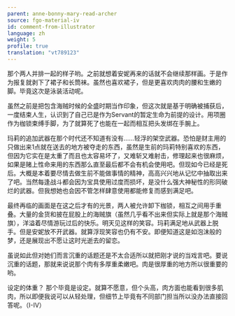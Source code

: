 ```yaml
---
parent: anne-bonny-mary-read-archer
source: fgo-material-iv
id: comment-from-illustrator
language: zh
weight: 5
profile: true
translation: "vt789123"
---
```


那个两人并排一起的样子哟。之前就想着安妮再来的话就不会继续那样画。于是作为报复就剥下了裙子和长筒袜。虽然也喜欢裙子，但是更喜欢肉肉的腰和生嫩的脚。毕竟这次是泳装活动呢。

虽然之前是把包含海贼时候的全盛时期当作印象，但这次就是基于明确被捕获后，一度结束人生，认识到了自己已是作为Servant的暂定生命为前提的设计。用项圈作为枷锁束缚手脚，为了就算死了也能在一起而相互把头发绑在手腕上。

玛莉的追加武器在那个时代还不知道有没有……轻浮的架空武器。恐怕是财主用的只做出来1点就在送去的地方被夺走的东西，虽然是生前的玛莉特别喜欢的东西，但因为它实在是太重了而且也太容易坏了，又难斩又难射击，修理起来也很麻烦，如果是赌上性命来用的东西那么直至最后都不会有机会使用吧。但现如今已经是死后。大概是本着要尽情去做生前不能做事情的精神，高高兴兴地从记忆中抽取出来了吧。当然每逢战斗都会因为宝具使用过度而损坏，是没什么强大神秘性的形同破烂的武器。但我想她也会因不管怎样肆意使用都能修复而感到满足吧。

最终再临的画面是在这之后才有的光景，两人被允许卸下枷锁，相互之间用手重叠。大量的金货和披在屁股上的海贼旗（虽然几乎看不出来但实际上就是那个海贼旗），洋溢着尽情游玩过后的快乐。明天见这样的笑容。玛莉满足地从武器上脱手。但是安妮放不开武器。就算浮现笑容也仍有不安。即便知道这是如泡沫般的梦，还是展现出不愿让这时光逝去的留恋。

虽说如此但对她们而言沉重的话题还是不太合适所以就把刚才说的当戏言吧。要说沉重的话题，那就来说说那个肉有多厚重柔嫩吧。肉是很厚重的地方所以很重要的哟。

设定的体重？ 那个毕竟是设定。就算不愿意，但个头高，肉方面也能看到很多肌肉，所以即便我说可以从轻处理，但细节上毕竟有不同部门担当所以没办法直接回答呢。（I-IV）

